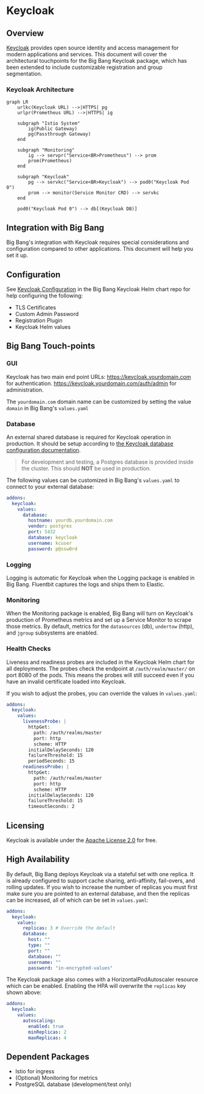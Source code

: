 # Keycloak

## Overview

[Keycloak](https://www.keycloak.org/) provides open source identity and access management for modern applications and services.  This document will cover the architectural touchpoints for the Big Bang Keycloak package, which has been extended to include customizable registration and group segmentation.

### Keycloak Architecture

```mermaid
graph LR
    urlkc(Keycloak URL) -->|HTTPS| pg
    urlpr(Prometheus URL) -->|HTTPS| ig

    subgraph "Istio System"
        ig(Public Gateway)
        pg(Passthrough Gateway)
    end

    subgraph "Monitoring"
        ig --> servpr("Service<BR>Prometheus") --> prom
        prom(Prometheus)
    end

    subgraph "Keycloak"
        pg --> servkc("Service<BR>Keycloak") --> pod0("Keycloak Pod 0")
        prom --> monitor(Service Monitor CRD) --> servkc
    end

    pod0("Keycloak Pod 0") --> db[(Keycloak DB)]
```

## Integration with Big Bang

Big Bang's integration with Keycloak requires special considerations and configuration compared to other applications. This document will help you set it up.

## Configuration

See [Keycloak Configuration](https://repo1.dso.mil/big-bang/product/packages/keycloak/-/blob/main/docs/configuration.md) in the Big Bang Keycloak Helm chart repo for help configuring the following:

* TLS Certificates
* Custom Admin Password
* Registration Plugin
* Keycloak Helm values

## Big Bang Touch-points

### GUI

Keycloak has two main end point URLs:
<https://keycloak.yourdomain.com> for authentication.
<https://keycloak.yourdomain.com/auth/admin> for administration.

The `yourdomain.com` domain name can be customized by setting the value `domain` in Big Bang's `values.yaml`

### Database

An external shared database is required for Keycloak operation in production.  It should be setup according to [the Keycloak database configuration documentation](https://www.keycloak.org/server/db).

> For development and testing, a Postgres database is provided inside the cluster.  This should **NOT** be used in production.

The following values can be customized in Big Bang's `values.yaml` to connect to your external database:

```yaml
addons:
  keycloak:
    values:
      database:
        hostname: yourdb.yourdomain.com
        vendor: postgres
        port: 5432
        database: keycloak
        username: kcuser
        password: p@ssw0rd
```

### Logging

Logging is automatic for Keycloak when the Logging package is enabled in Big Bang.  Fluentbit captures the logs and ships them to Elastic.

### Monitoring

When the Monitoring package is enabled, Big Bang will turn on Keycloak's production of Prometheus metrics and set up a Service Monitor to scrape those metrics.  By default, metrics for the `datasources` (db), `undertow` (http), and `jgroup` subsystems are enabled.

### Health Checks

Liveness and readiness probes are included in the Keycloak Helm chart for all deployments. The probes check the endpoint at `/auth/realm/master/` on port 8080 of the pods.  This means the probes will still succeed even if you have an invalid certificate loaded into Keycloak.

If you wish to adjust the probes, you can override the values in `values.yaml`:

```yaml
addons:
  keycloak:
    values:
      livenessProbe: |
        httpGet:
          path: /auth/realms/master
          port: http
          scheme: HTTP
        initialDelaySeconds: 120
        failureThreshold: 15
        periodSeconds: 15
      readinessProbe: |
        httpGet:
          path: /auth/realms/master
          port: http
          scheme: HTTP
        initialDelaySeconds: 120
        failureThreshold: 15
        timeoutSeconds: 2
```

## Licensing

Keycloak is available under the [Apache License 2.0](https://github.com/keycloak/keycloak/blob/master/LICENSE.txt) for free.

## High Availability

By default, Big Bang deploys Keycloak via a stateful set with one replica.  It is already configured to support cache sharing, anti-affinity, fail-overs, and rolling updates. If you wish to increase the number of replicas you must first make sure you are pointed to an external database, and then the replicas can be increased, all of which can be set in `values.yaml`:

```yaml
addons:
  keycloak:
    values:
      replicas: 3 # Override the default
      database:
        host: ""
        type: ""
        port: ""
        database: ""
        username: ""
        password: "in-encrypted-values"
```

The Keycloak package also comes with a HorizontalPodAutoscaler resource which can be enabled. Enabling the HPA will overwrite the `replicas` key shown above:

```yaml
addons:
  keycloak:
    values:
      autoscaling:
        enabled: true
        minReplicas: 2
        maxReplicas: 4
```

## Dependent Packages

- Istio for ingress
- (Optional) Monitoring for metrics
- PostgreSQL database (development/test only)
